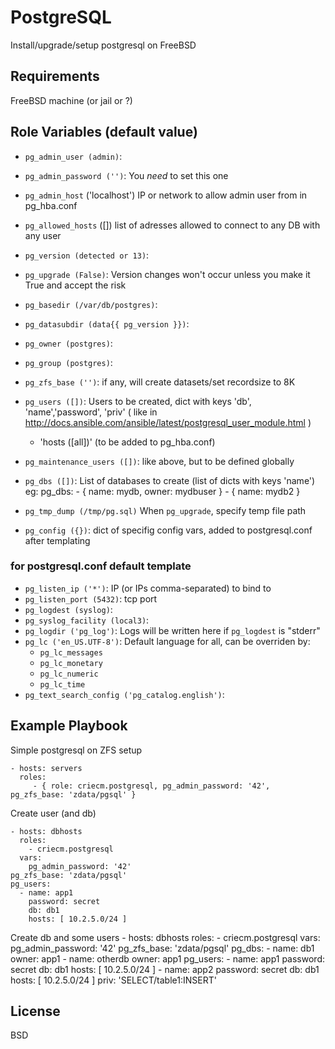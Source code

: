 # PostgreSQL

Install/upgrade/setup postgresql on FreeBSD

## Requirements

FreeBSD machine (or jail or ?)

## Role Variables (default value)

* `pg_admin_user (admin)`:
* `pg_admin_password ('')`:
  You *need* to set this one
* `pg_admin_host` ('localhost')
  IP or network to allow admin user from in pg_hba.conf
* `pg_allowed_hosts` ([])
  list of adresses allowed to connect to any DB with any user
* `pg_version (detected or 13)`:
* `pg_upgrade (False)`:
  Version changes won't occur unless you make it True and accept the risk
* `pg_basedir (/var/db/postgres)`:
* `pg_datasubdir (data{{ pg_version }})`:
* `pg_owner (postgres)`:
* `pg_group (postgres)`:
* `pg_zfs_base ('')`:
  if any, will create datasets/set recordsize to 8K
* `pg_users ([])`:
  Users to be created, dict with keys 'db', 'name','password', 'priv'
  ( like in http://docs.ansible.com/ansible/latest/postgresql_user_module.html )
  + 'hosts ([all])' (to be added to pg_hba.conf)
* `pg_maintenance_users ([])`:
  like above, but to be defined globally
* `pg_dbs ([])`:
  List of databases to create (list of dicts with keys 'name')
  eg:
    pg_dbs:
      - { name: mydb, owner: mydbuser }
      - { name: mydb2 }
* `pg_tmp_dump (/tmp/pg.sql)`
  When `pg_upgrade`, specify temp file path

* `pg_config ({})`:
  dict of specifig config vars, added to postgresql.conf after templating

### for postgresql.conf default template
* `pg_listen_ip ('*')`:
  IP (or IPs comma-separated) to bind to
* `pg_listen_port (5432)`:
  tcp port
* `pg_logdest (syslog)`:
* `pg_syslog_facility (local3)`:
* `pg_logdir ('pg_log')`:
  Logs will be written here if `pg_logdest` is "stderr"
* `pg_lc ('en_US.UTF-8')`:
  Default language for all, can be overriden by:
  * `pg_lc_messages`
  * `pg_lc_monetary`
  * `pg_lc_numeric`
  * `pg_lc_time`
* `pg_text_search_config ('pg_catalog.english')`:

Example Playbook
----------------

Simple postgresql on ZFS setup

    - hosts: servers
      roles:
         - { role: criecm.postgresql, pg_admin_password: '42', pg_zfs_base: 'zdata/pgsql' }

Create user (and db)

    - hosts: dbhosts
      roles:
        - criecm.postgresql
      vars:
        pg_admin_password: '42'
	pg_zfs_base: 'zdata/pgsql'
	pg_users:
	  - name: app1
	    password: secret
	    db: db1
	    hosts: [ 10.2.5.0/24 ]

Create db and some users
    - hosts: dbhosts
      roles:
        - criecm.postgresql
      vars:
        pg_admin_password: '42'
        pg_zfs_base: 'zdata/pgsql'
        pg_dbs:
          - name: db1
            owner: app1
	  - name: otherdb
	    owner: app1
        pg_users:
          - name: app1
            password: secret
            db: db1
            hosts: [ 10.2.5.0/24 ]
          - name: app2
            password: secret
            db: db1
            hosts: [ 10.2.5.0/24 ]
	    priv: 'SELECT/table1:INSERT'

License
-------

BSD

